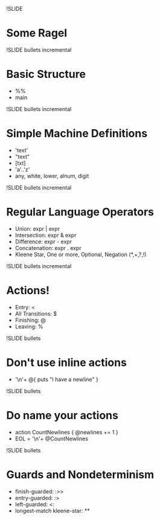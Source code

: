 !SLIDE 
# Some Ragel

!SLIDE bullets incremental
# Basic Structure

* %%
* main

!SLIDE bullets incremental
# Simple Machine Definitions

* 'text'
* "text"
* [txt]
* 'a'..'z'
* any, white, lower, alnum, digit

!SLIDE bullets incremental
# Regular Language Operators

* Union: expr | expr
* Intersection: expr & expr
* Difference: expr - expr
* Concatenation: expr . expr
* Kleene Star, One or more, Optional, Negation (*,+,?,!)

!SLIDE bullets incremental
# Actions!

* Entry: < 
* All Transitions: $
* Finishing: @
* Leaving: %

!SLIDE bullets
# Don't use inline actions

* '\n'+ @{ puts "I have a newline" }

!SLIDE bullets
# Do name your actions

* action CountNewlines {
    @newlines += 1
  }
* EOL = '\n'+ @CountNewlines

!SLIDE bullets
# Guards and Nondeterminism

* finish-guarded:  :>>
* entry-guarded: :>
* left-guarded: <:
* longest-match kleene-star: **
